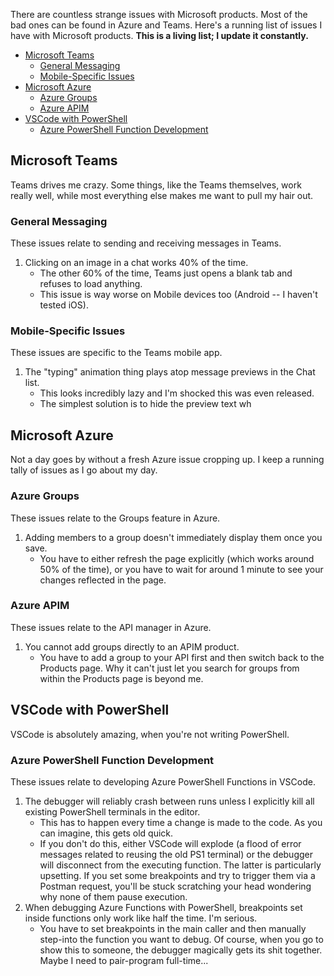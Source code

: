 There are countless strange issues with Microsoft products. 
Most of the bad ones can be found in Azure and Teams. 
Here's a running list of issues I have with Microsoft products.
**This is a living list; I update it constantly.**

- [Microsoft Teams](#microsoft-teams)
    - [General Messaging](#general-messaging)
    - [Mobile-Specific Issues](#mobile-specific-issues)
- [Microsoft Azure](#microsoft-azure)
    - [Azure Groups](#azure-groups)
    - [Azure APIM](#azure-apim)
- [VSCode with PowerShell](#vscode-with-powershell)
    - [Azure PowerShell Function Development](#azure-powershell-function-development)

## Microsoft Teams

Teams drives me crazy. 
Some things, like the Teams themselves, work really well, while most everything else makes me want to pull my hair out.

### General Messaging

These issues relate to sending and receiving messages in Teams.

1. Clicking on an image in a chat works 40% of the time.
    - The other 60% of the time, Teams just opens a blank tab and refuses to load anything.
    - This issue is way worse on Mobile devices too (Android -- I haven't tested iOS).

### Mobile-Specific Issues

These issues are specific to the Teams mobile app.

1. The "typing" animation thing plays atop message previews in the Chat list.
    - This looks incredibly lazy and I'm shocked this was even released.
    - The simplest solution is to hide the preview text wh

## Microsoft Azure

Not a day goes by without a fresh Azure issue cropping up. 
I keep a running tally of issues as I go about my day.

### Azure Groups

These issues relate to the Groups feature in Azure.

1. Adding members to a group doesn't immediately display them once you save.
    - You have to either refresh the page explicitly (which works around 50% of the time), or you have to wait for around 1 minute to see your changes reflected in the page.

### Azure APIM

These issues relate to the API manager in Azure.

1. You cannot add groups directly to an APIM product.
    - You have to add a group to your API first and then switch back to the Products page. Why it can't just let you search for groups from within the Products page is beyond me.

## VSCode with PowerShell

VSCode is absolutely amazing, when you're not writing PowerShell.

### Azure PowerShell Function Development

These issues relate to developing Azure PowerShell Functions in VSCode.

1. The debugger will reliably crash between runs unless I explicitly kill all existing PowerShell terminals in the editor.
    - This has to happen every time a change is made to the code. As you can imagine, this gets old quick. 
    - If you don't do this, either VSCode will explode (a flood of error messages related to reusing the old PS1 terminal) or the debugger will disconnect from the executing function. The latter is particularly upsetting. If you set some breakpoints and try to trigger them via a Postman request, you'll be stuck scratching your head wondering why none of them pause execution.
2. When debugging Azure Functions with PowerShell, breakpoints set inside functions only work like half the time. I'm serious.
    - You have to set breakpoints in the main caller and then manually step-into the function you want to debug. Of course, when you go to show this to someone, the debugger magically gets its shit together. Maybe I need to pair-program full-time...
